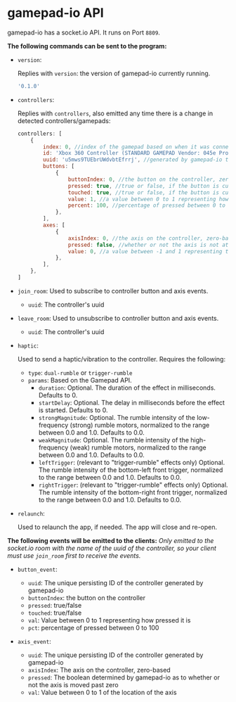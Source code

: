# gamepad-io API

gamepad-io has a socket.io API. It runs on Port `8809`.

**The following commands can be sent to the program:**

-   `version`:

    Replies with `version`: the version of gamepad-io currently running.

    ```javascript
    '0.1.0'
    ```

-   `controllers`:

    Replies with `controllers`, also emitted any time there is a change in detected controllers/gamepads:

    ```javascript
    controllers: [
        {
            index: 0, //index of the gamepad based on when it was connected to the computer
            id: 'Xbox 360 Controller (STANDARD GAMEPAD Vendor: 045e Product: 028e)',
            uuid: 'u5mws9TUEbrUWdvbtEfrrj', //generated by gamepad-io to uniquely reference this controller regardless of the order in which it was detected
            buttons: [
                {
                    buttonIndex: 0, //the button on the controller, zero-based
                    pressed: true, //true or false, if the button is currently pressed
                    touched: true, //true or false, if the button is currently touched
                    value: 1, //a value between 0 to 1 representing how pressed it is
                    percent: 100, //percentage of pressed between 0 to 100
                },
            ],
            axes: [
                {
                    axisIndex: 0, //the axis on the controller, zero-based
                    pressed: false, //whether or not the axis is not at zero
                    value: 0, //a value between -1 and 1 representing the position of the axis
                },
            ],
        },
    ]
    ```

-   `join_room`: Used to subscribe to controller button and axis events.

    -   `uuid`: The controller's uuid

-   `leave_room`: Used to unsubscribe to controller button and axis events.

    -   `uuid`: The controller's uuid

-   `haptic`:

    Used to send a haptic/vibration to the controller. Requires the following:

    -   `type`: `dual-rumble` or `trigger-rumble`
    -   `params`: Based on the Gamepad API.
        -   `duration`: Optional. The duration of the effect in milliseconds. Defaults to 0.
        -   `startDelay`: Optional. The delay in milliseconds before the effect is started. Defaults to 0.
        -   `strongMagnitude`: Optional. The rumble intensity of the low-frequency (strong) rumble motors, normalized to the range between 0.0 and 1.0. Defaults to 0.0.
        -   `weakMagnitude`: Optional. The rumble intensity of the high-frequency (weak) rumble motors, normalized to the range between 0.0 and 1.0. Defaults to 0.0.
        -   `leftTrigger`: (relevant to "trigger-rumble" effects only) Optional. The rumble intensity of the bottom-left front trigger, normalized to the range between 0.0 and 1.0. Defaults to 0.0.
        -   `rightTrigger`: (relevant to "trigger-rumble" effects only) Optional. The rumble intensity of the bottom-right front trigger, normalized to the range between 0.0 and 1.0. Defaults to 0.0.

-   `relaunch`:

    Used to relaunch the app, if needed. The app will close and re-open.

**The following events will be emitted to the clients:**
_Only emitted to the socket.io room with the name of the uuid of the controller, so your client must use `join_room` first to receive the events._

-   `button_event`:

    -   `uuid`: The unique persisting ID of the controller generated by gamepad-io
    -   `buttonIndex`: the button on the controller
    -   `pressed`: true/false
    -   `touched`: true/false
    -   `val`: Value between 0 to 1 representing how pressed it is
    -   `pct`: percentage of pressed between 0 to 100

-   `axis_event`:
    -   `uuid`: The unique persisting ID of the controller generated by gamepad-io
    -   `axisIndex`: The axis on the controller, zero-based
    -   `pressed`: The boolean determined by gamepad-io as to whether or not the axis is moved past zero
    -   `val`: Value between 0 to 1 of the location of the axis

